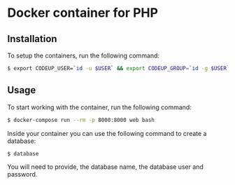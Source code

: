 # Docker container for PHP

## Installation

To setup the containers, run the following command:

```bash
$ export CODEUP_USER=`id -u $USER` && export CODEUP_GROUP=`id -g $USER` && make install
```

## Usage

To start working with the container, run the following command:

```bash
$ docker-compose run --rm -p 8000:8000 web bash
```

Inside your container you can use the following command to create a database:

```bash
$ database
```

You will need to provide, the database name, the database user and password.
